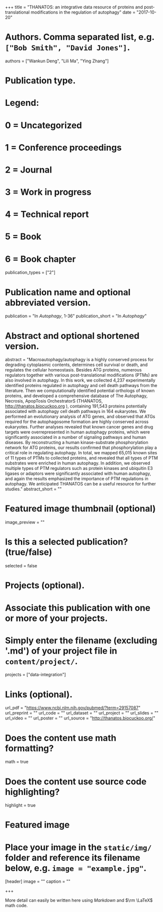 +++
title = "THANATOS: an integrative data resource of proteins and post-translational modifications in the regulation of autophagy"
date = "2017-10-20"

# Authors. Comma separated list, e.g. `["Bob Smith", "David Jones"]`.
authors = ["Wankun Deng", "Lili Ma", "Ying Zhang"]

# Publication type.
# Legend:
# 0 = Uncategorized
# 1 = Conference proceedings
# 2 = Journal
# 3 = Work in progress
# 4 = Technical report
# 5 = Book
# 6 = Book chapter
publication_types = ["2"]

# Publication name and optional abbreviated version.
publication = "In *Autophagy*, 1-36"
publication_short = "In *Autophagy*"

# Abstract and optional shortened version.
abstract = "Macroautophagy/autophagy is a highly conserved process for degrading cytoplasmic contents, determines cell survival or death, and regulates the cellular homeostasis. Besides ATG proteins, numerous regulators together with various post-translational modifications (PTMs) are also involved in autophagy. In this work, we collected 4,237 experimentally identified proteins regulated in autophagy and cell death pathways from the literature. Then we computationally identified potential orthologs of known proteins, and developed a comprehensive database of The Autophagy, Necrosis, ApopTosis OrchestratorS (THANATOS, http://thanatos.biocuckoo.org ), containing 191,543 proteins potentially associated with autophagy cell death pathways in 164 eukaryotes. We performed an evolutionary analysis of ATG genes, and observed that ATGs required for the autophagosome formation are highly conserved across eukaryotes. Further analyses revealed that known cancer genes and drug targets were overrepresented in human autophagy proteins, which were significantly associated in a number of signaling pathways and human diseases. By reconstructing a human kinase-substrate phosphorylation network for ATG proteins, our results confirmed that phosphorylation play a critical role in regulating autophagy. In total, we mapped 65,015 known sites of 11 types of PTMs to collected proteins, and revealed that all types of PTM substrates were enriched in human autophagy. In addition, we observed multiple types of PTM regulators such as protein kinases and ubiquitin E3 ligases or adaptors were significantly associated with human autophagy, and again the results emphasized the importance of PTM regulations in autophagy. We anticipated THANATOS can be a useful resource for further studies."
abstract_short = ""

# Featured image thumbnail (optional)
image_preview = ""

# Is this a selected publication? (true/false)
selected = false

# Projects (optional).
#   Associate this publication with one or more of your projects.
#   Simply enter the filename (excluding '.md') of your project file in `content/project/`.
projects = ["data-integration"]

# Links (optional).
url_pdf = "https://www.ncbi.nlm.nih.gov/pubmed/?term=29157087"
url_preprint = ""
url_code = ""
url_dataset = ""
url_project = ""
url_slides = ""
url_video = ""
url_poster = ""
url_source = "http://thanatos.biocuckoo.org/"

# Does the content use math formatting?
math = true

# Does the content use source code highlighting?
highlight = true

# Featured image
# Place your image in the `static/img/` folder and reference its filename below, e.g. `image = "example.jpg"`.
[header]
image = ""
caption = ""

+++

More detail can easily be written here using *Markdown* and $\rm \LaTeX$ math code.